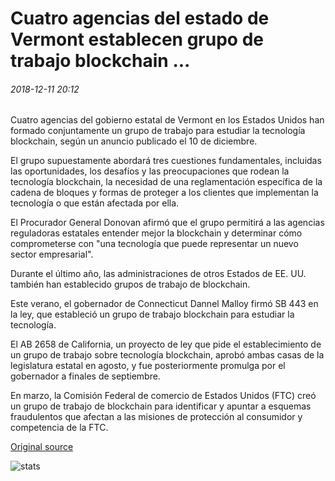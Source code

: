 # Cuatro agencias del estado de Vermont establecen grupo de trabajo blockchain ...

###### 2018-12-11 20:12

Cuatro agencias del gobierno estatal de Vermont en los Estados Unidos han formado conjuntamente un grupo de trabajo para estudiar la tecnología blockchain, según un anuncio publicado el 10 de diciembre.

El grupo supuestamente abordará tres cuestiones fundamentales, incluidas las oportunidades, los desafíos y las preocupaciones que rodean la tecnología blockchain, la necesidad de una reglamentación específica de la cadena de bloques y formas de proteger a los clientes que implementan la tecnología o que están afectada por ella.

El Procurador General Donovan afirmó que el grupo permitirá a las agencias reguladoras estatales entender mejor la blockchain y determinar cómo comprometerse con "una tecnología que puede representar un nuevo sector empresarial".

Durante el último año, las administraciones de otros Estados de EE. UU. también han establecido grupos de trabajo de blockchain.

Este verano, el gobernador de Connecticut Dannel Malloy firmó SB 443 en la ley, que estableció un grupo de trabajo blockchain para estudiar la tecnología.

El AB 2658 de California, un proyecto de ley que pide el establecimiento de un grupo de trabajo sobre tecnología blockchain, aprobó ambas casas de la legislatura estatal en agosto, y fue posteriormente promulga por el gobernador a finales de septiembre.

En marzo, la Comisión Federal de comercio de Estados Unidos (FTC) creó un grupo de trabajo de blockchain para identificar y apuntar a esquemas fraudulentos que afectan a las misiones de protección al consumidor y competencia de la FTC.

[Original source](https://cointelegraph.com/news/four-vermont-state-agencies-establish-blockchain-working-group)

![stats](https://c.statcounter.com/11760860/0/a89fa40b/1/ "stats")